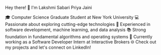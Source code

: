 Hey there! 👋 I'm Lakshmi Sabari Priya Jaini

🎓 Computer Science Graduate Student at New York University
💻 Passionate about exploring cutting-edge technologies
🌟 Experienced in software development, machine learning, and data analysis
📚 Strong foundation in fundamental algorithms and operating systems
🔭 Currently working as a Software Developer Intern at Interactive Brokers
🌐 Check out my projects and let's connect on LinkedIn!
